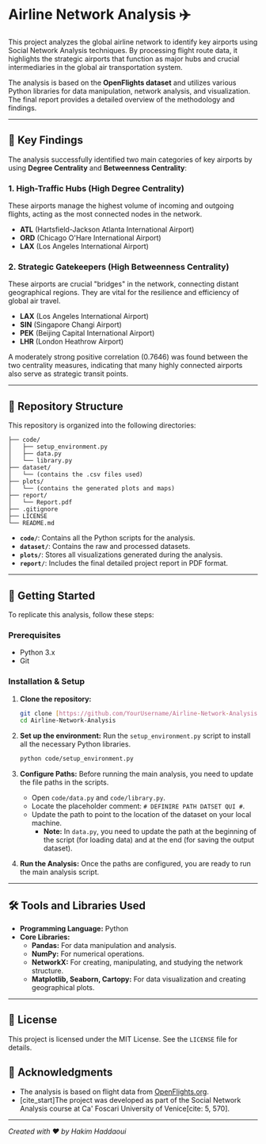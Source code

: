 # Airline Network Analysis ✈️

This project analyzes the global airline network to identify key airports using Social Network Analysis techniques. By processing flight route data, it highlights the strategic airports that function as major hubs and crucial intermediaries in the global air transportation system.

The analysis is based on the **OpenFlights dataset** and utilizes various Python libraries for data manipulation, network analysis, and visualization. The final report provides a detailed overview of the methodology and findings.

***

## 🌟 Key Findings

The analysis successfully identified two main categories of key airports by using **Degree Centrality** and **Betweenness Centrality**:

### 1. **High-Traffic Hubs (High Degree Centrality)**
These airports manage the highest volume of incoming and outgoing flights, acting as the most connected nodes in the network.
* **ATL** (Hartsfield-Jackson Atlanta International Airport)
* **ORD** (Chicago O'Hare International Airport)
* **LAX** (Los Angeles International Airport)

### 2. **Strategic Gatekeepers (High Betweenness Centrality)**
These airports are crucial "bridges" in the network, connecting distant geographical regions. They are vital for the resilience and efficiency of global air travel.
* **LAX** (Los Angeles International Airport)
* **SIN** (Singapore Changi Airport)
* **PEK** (Beijing Capital International Airport)
* **LHR** (London Heathrow Airport)

A moderately strong positive correlation (0.7646) was found between the two centrality measures, indicating that many highly connected airports also serve as strategic transit points.

***

## 📁 Repository Structure

This repository is organized into the following directories:

```
├── code/
│   ├── setup_environment.py
│   ├── data.py
│   └── library.py
├── dataset/
│   └── (contains the .csv files used)
├── plots/
│   └── (contains the generated plots and maps)
├── report/
│   └── Report.pdf
├── .gitignore
├── LICENSE
└── README.md
```

* **`code/`**: Contains all the Python scripts for the analysis.
* **`dataset/`**: Contains the raw and processed datasets.
* **`plots/`**: Stores all visualizations generated during the analysis.
* **`report/`**: Includes the final detailed project report in PDF format.

***

## 🚀 Getting Started

To replicate this analysis, follow these steps:

### Prerequisites
- Python 3.x
- Git

### Installation & Setup

1.  **Clone the repository:**
    ```bash
    git clone [https://github.com/YourUsername/Airline-Network-Analysis.git](https://github.com/YourUsername/Airline-Network-Analysis.git)
    cd Airline-Network-Analysis
    ```

2.  **Set up the environment:**
    Run the `setup_environment.py` script to install all the necessary Python libraries.
    ```bash
    python code/setup_environment.py
    ```

3.  **Configure Paths:**
    Before running the main analysis, you need to update the file paths in the scripts.
    * Open `code/data.py` and `code/library.py`.
    * Locate the placeholder comment: `# DEFINIRE PATH DATSET QUI #`.
    * Update the path to point to the location of the dataset on your local machine.
        * **Note:** In `data.py`, you need to update the path at the beginning of the script (for loading data) and at the end (for saving the output dataset).

4.  **Run the Analysis:**
    Once the paths are configured, you are ready to run the main analysis script.

***

## 🛠️ Tools and Libraries Used

* **Programming Language:** Python
* **Core Libraries:**
    * **Pandas:** For data manipulation and analysis.
    * **NumPy:** For numerical operations.
    * **NetworkX:** For creating, manipulating, and studying the network structure.
    * **Matplotlib, Seaborn, Cartopy:** For data visualization and creating geographical plots.

***

## 📄 License
This project is licensed under the MIT License. See the `LICENSE` file for details.

## 🙏 Acknowledgments
- The analysis is based on flight data from [OpenFlights.org](https://openflights.org/data.html).
- [cite_start]The project was developed as part of the Social Network Analysis course at Ca' Foscari University of Venice[cite: 5, 570].

---
*Created with ❤️ by Hakim Haddaoui*